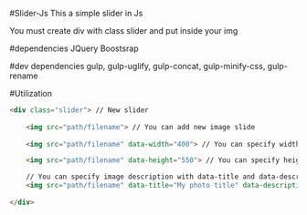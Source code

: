 #Slider-Js
This a simple slider in Js

You must create div with class slider and put inside your img

#dependencies
JQuery
Boostsrap

#dev dependencies
gulp, gulp-uglify, gulp-concat, gulp-minify-css, gulp-rename

#Utilization

``` html
<div class="slider"> // New slider
	
	<img src="path/filename"> // You can add new image slide
	
	<img src="path/filename" data-width="400"> // You can specify width in px with data-width attribute

	<img src="path/filename" data-height="550"> // You can specify height in px with data-height attribute

	// You can specify image description with data-title and data-description  attributes
	<img src="path/filename" data-title="My photo title" data-description="One great description">
	
</div>
```